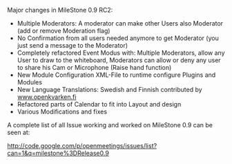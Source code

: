 Major changes in MileStone 0.9 RC2:

  * Multiple Moderators: A moderator can make other Users also Moderator (add or remove Moderation flag)
  * No Confirmation from all users needed anymore to get Moderator (you just send a message to the Moderator)
  * Completely refactored Event Modus with: Multiple Moderators, allow any User to draw to the whiteboard, Moderators can allow or deny any user to share his Cam or Microphone (Raise hand function)
  * New Module Configuration XML-File to runtime configure Plugins and Modules
  * New Language Translations: Swedish and Finnish contributed by www.openkvarken.fi
  * Refactored parts of Calendar to fit into Layout and design
  * Various Modifications and fixes

A complete list of all Issue working and worked on MileStone 0.9 can be seen at:

http://code.google.com/p/openmeetings/issues/list?can=1&q=milestone%3DRelease0.9